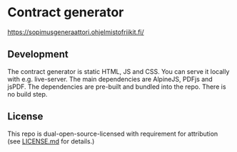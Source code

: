 # Contract generator

https://sopimusgeneraattori.ohjelmistofriikit.fi/

## Development

The contract generator is static HTML, JS and CSS. You can serve it locally with e.g. live-server. The main dependencies are AlpineJS, PDFjs and jsPDF. The dependencies are pre-built and bundled into the repo. There is no build step.

## License

This repo is dual-open-source-licensed with requirement for attribution (see [LICENSE.md](LICENSE.md) for details.)
